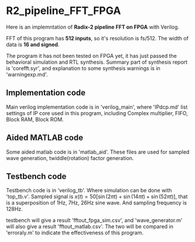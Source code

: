 # R2_pipeline_FFT_FPGA

Here is an implemntation of **Radix-2 pipeline FFT on FPGA** with Verilog.

FFT of this program has **512 inputs**, so it's resolution is fs/512. The width of data is **16 and signed**.

The program it has not been tested on FPGA yet, it has just passed the behavioral simulation and RTL synthesis. Summary part of synthesis report is 'corefft.syr', and explanation to some synthesis warnings is in 'warningexp.md'.

## Implementation code

Main verilog implementation code is in 'verilog_main', where 'IPdcp.md' list settings of IP core used in this program, including Complex multiplier, FIFO, Block RAM, Block ROM.

## Aided MATLAB code

Some aided matlab code is in 'matlab_aid'. These files are used for sampled wave generation, twiddle(rotation) factor generation.

## Testbench code

Testbench code is in 'verilog_tb'. Where simulation can be done with 'top_tb.v'. Sampled signal is $x(t) = 50[\sin(2\pi t) + \sin(14\pi t) + \sin(52\pi t)]$, that is a superposition of 1Hz, 7Hz, 26Hz sine wave. And sampling frequency is 128Hz.

testbench will give a result 'fftout_fpga_sim.csv', and 'wave_generator.m' will also give a result 'fftout_matlab.csv'. The two will be compared in 'erroraly.m' to indicate the effectiveness of this program.

